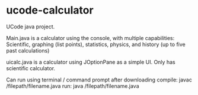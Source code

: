 # ucode-calculator

UCode java project.

Main.java is a calculator using the console, with multiple capabilities:
Scientific, graphing (list points), statistics, physics, and history (up to five past calculations)

uicalc.java is a calculator using JOptionPane as a simple UI. Only has scientific calculator.

Can run using terminal / command prompt after downloading
compile:
javac /filepath/filename.java
run:
java /filepath/filename.java
